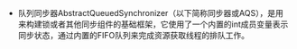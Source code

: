 - 队列同步器AbstractQueuedSynchronizer（以下简称同步器或AQS），是用来构建锁或者其他同步组件的基础框架，它使用了一个内置的int成员变量表示同步状态，通过内置的FIFO队列来完成资源获取线程的排队工作。